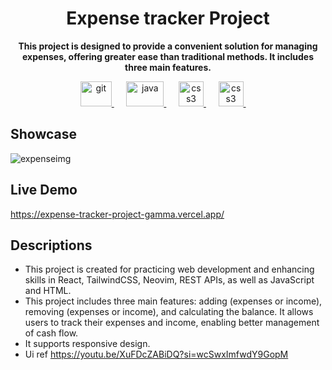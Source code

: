 <h1 align="center">Expense tracker Project</h1>
<p align="center"><b>This project is designed to provide a convenient solution for managing expenses, offering greater ease than traditional methods. It includes three main features.</b></p>
<p align="center">
<a href="https://react.dev/" target="_blank" rel="noreferrer"> <img src="https://upload.wikimedia.org/wikipedia/commons/thumb/a/a7/React-icon.svg/1200px-React-icon.svg.png" alt="git" width="50" height="40"/> </a>
&nbsp;&nbsp;&nbsp;&nbsp;
<a href="https://tailwindcss.com/" target="_blank" rel="noreferrer"> <img src="https://upload.wikimedia.org/wikipedia/commons/thumb/d/d5/Tailwind_CSS_Logo.svg/2560px-Tailwind_CSS_Logo.svg.png" alt="java" width="60" height="40"/> </a>
&nbsp;&nbsp;&nbsp;&nbsp;
<a href="https://vite.dev/" target="_blank" rel="noreferrer"> <img src="https://upload.wikimedia.org/wikipedia/commons/thumb/f/f1/Vitejs-logo.svg/1039px-Vitejs-logo.svg.png" alt="css3" width="40" height="40"/> </a>
&nbsp;&nbsp;&nbsp;&nbsp;
<a href="https://neovim.io/" target="_blank" rel="noreferrer"> <img src="https://upload.wikimedia.org/wikipedia/commons/3/3a/Neovim-mark.svg" alt="css3" width="40" height="40"/> </a>
&nbsp;&nbsp;&nbsp;&nbsp;
</p>

## Showcase</h1>
![expenseimg](https://github.com/user-attachments/assets/ef77fd94-6e67-45c7-b63a-27d66de64e90)

## Live Demo
https://expense-tracker-project-gamma.vercel.app/

## Descriptions
- This project is created for practicing web development and enhancing skills in React, TailwindCSS, Neovim, REST APIs, as well as JavaScript and HTML.
- This project includes three main features: adding (expenses or income), removing (expenses or income), and calculating the balance. It allows users to track their expenses and income, enabling better management of cash flow.
- It supports responsive design.
- Ui ref https://youtu.be/XuFDcZABiDQ?si=wcSwxImfwdY9GopM 
